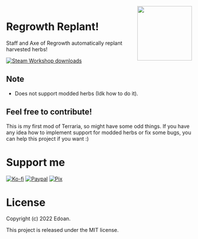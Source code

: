 ﻿<img align="right" width="148px" src="https://github.com/Zennos/RegrowthReplant/blob/master/icon.png?raw=true">

# Regrowth Replant! 
Staff and Axe of Regrowth automatically replant harvested herbs!

<a href="https://steamcommunity.com/sharedfiles/filedetails/?id=2800099326" alt="Steam Workshop">
  <img src="https://img.shields.io/endpoint.svg?url=https%3A%2F%2Fshieldsio-steam-workshop.jross.me%2F2800099326&style=for-the-badge" alt="Steam Workshop downloads">
</a>

## Note
- Does not support modded herbs (Idk how to do it).

## Feel free to contribute!
This is my first mod of Terraria, so might have some odd things. If you have any idea how to implement support for modded herbs or fix some bugs, you can help this project if you want :)

# Support me
[![Ko-fi](https://i.imgur.com/4R7kMKs.png)](https://ko-fi.com/edoan)
[![Paypal](https://i.imgur.com/lk4PK9N.png)](https://www.paypal.com/donate/?hosted_button_id=AP5M7UXBWR47C)
[![Pix](https://i.imgur.com/boVAYXr.png)](https://nubank.com.br/pagar/xldsq/rfgW3dODQh)

# License
Copyright (c) 2022 Edoan.

This project is released under the MIT license.
